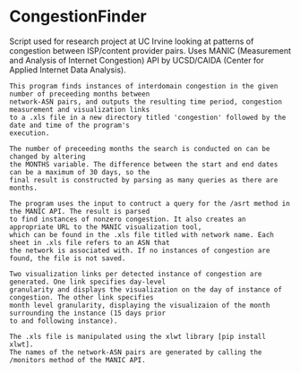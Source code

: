 # CongestionFinder
Script used for research project at UC Irvine looking at patterns of congestion between ISP/content provider pairs. Uses MANIC (Measurement and Analysis of Internet Congestion) API by UCSD/CAIDA (Center for Applied Internet Data Analysis).

    This program finds instances of interdomain congestion in the given number of preceeding months between
    network-ASN pairs, and outputs the resulting time period, congestion measurement and visualization links
    to a .xls file in a new directory titled 'congestion' followed by the date and time of the program's
    execution.

    The number of preceeding months the search is conducted on can be changed by altering
    the MONTHS variable. The difference between the start and end dates can be a maximum of 30 days, so the
    final result is constructed by parsing as many queries as there are months.

    The program uses the input to contruct a query for the /asrt method in the MANIC API. The result is parsed
    to find instances of nonzero congestion. It also creates an appropriate URL to the MANIC visualization tool,
    which can be found in the .xls file titled with network name. Each sheet in .xls file refers to an ASN that
    the network is associated with. If no instances of congestion are found, the file is not saved.

    Two visualization links per detected instance of congestion are generated. One link specifies day-level
    granularity and displays the visualization on the day of instance of congestion. The other link specifies
    month level granularity, displaying the visualizaion of the month surrounding the instance (15 days prior
    to and following instance).
    
    The .xls file is manipulated using the xlwt library [pip install xlwt].
    The names of the network-ASN pairs are generated by calling the /monitors method of the MANIC API.
